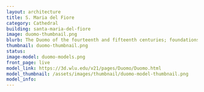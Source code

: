 ```yaml
---
layout: architecture
title: S. Maria del Fiore
category: Cathedral
building: santa-maria-del-fiore
image: duomo-thumbnail.png
blurb: The Duomo of the fourteenth and fifteenth centuries; foundations of early church of S. Reparata	
thumbnail: duomo-thumbnail.png
status:
image-model: duomo-models.png
front_page: live
model_link: https://3d.wlu.edu/v21/pages/Duomo/Duomo.html
model_thumbnail: /assets/images/thumbnail/duomo-model-thumbnail.png
model_info: 
---
```

